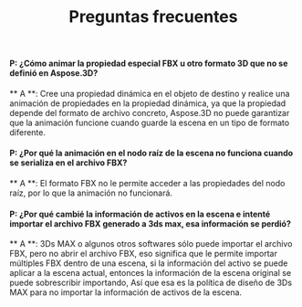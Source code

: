 ﻿---
title: Preguntas frecuentes
type: docs
weight: 170
url: /es/python-net/faqs/
description: Preguntas frecuentes sobre Aspose.3D para. Red
---
#### **P: ¿Cómo animar la propiedad especial FBX u otro formato 3D que no se definió en Aspose.3D?**
** A **: Cree una propiedad dinámica en el objeto de destino y realice una animación de propiedades en la propiedad dinámica, ya que la propiedad depende del formato de archivo concreto, Aspose.3D no puede garantizar que la animación funcione cuando guarde la escena en un tipo de formato diferente.
#### **P: ¿Por qué la animación en el nodo raíz de la escena no funciona cuando se serializa en el archivo FBX?**
** A **: El formato FBX no le permite acceder a las propiedades del nodo raíz, por lo que la animación no funcionará.
#### **P: ¿Por qué cambié la información de activos en la escena e intenté importar el archivo FBX generado a 3ds max, esa información se perdió?**
** A **: 3Ds MAX o algunos otros softwares sólo puede importar el archivo FBX, pero no abrir el archivo FBX, eso significa que le permite importar múltiples FBX dentro de una escena, si la información del activo se puede aplicar a la escena actual, entonces la información de la escena original se puede sobrescribir importando, Así que esa es la política de diseño de 3Ds MAX para no importar la información de activos de la escena.
